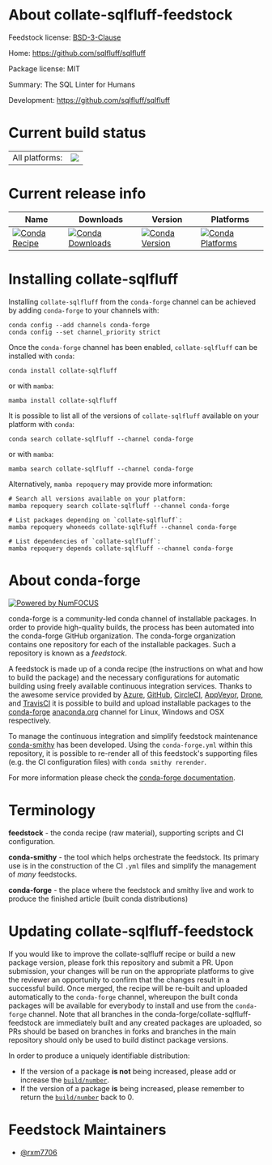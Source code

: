 About collate-sqlfluff-feedstock
================================

Feedstock license: [BSD-3-Clause](https://github.com/conda-forge/collate-sqlfluff-feedstock/blob/main/LICENSE.txt)

Home: https://github.com/sqlfluff/sqlfluff

Package license: MIT

Summary: The SQL Linter for Humans

Development: https://github.com/sqlfluff/sqlfluff

Current build status
====================


<table><tr><td>All platforms:</td>
    <td>
      <a href="https://dev.azure.com/conda-forge/feedstock-builds/_build/latest?definitionId=26079&branchName=main">
        <img src="https://dev.azure.com/conda-forge/feedstock-builds/_apis/build/status/collate-sqlfluff-feedstock?branchName=main">
      </a>
    </td>
  </tr>
</table>

Current release info
====================

| Name | Downloads | Version | Platforms |
| --- | --- | --- | --- |
| [![Conda Recipe](https://img.shields.io/badge/recipe-collate--sqlfluff-green.svg)](https://anaconda.org/conda-forge/collate-sqlfluff) | [![Conda Downloads](https://img.shields.io/conda/dn/conda-forge/collate-sqlfluff.svg)](https://anaconda.org/conda-forge/collate-sqlfluff) | [![Conda Version](https://img.shields.io/conda/vn/conda-forge/collate-sqlfluff.svg)](https://anaconda.org/conda-forge/collate-sqlfluff) | [![Conda Platforms](https://img.shields.io/conda/pn/conda-forge/collate-sqlfluff.svg)](https://anaconda.org/conda-forge/collate-sqlfluff) |

Installing collate-sqlfluff
===========================

Installing `collate-sqlfluff` from the `conda-forge` channel can be achieved by adding `conda-forge` to your channels with:

```
conda config --add channels conda-forge
conda config --set channel_priority strict
```

Once the `conda-forge` channel has been enabled, `collate-sqlfluff` can be installed with `conda`:

```
conda install collate-sqlfluff
```

or with `mamba`:

```
mamba install collate-sqlfluff
```

It is possible to list all of the versions of `collate-sqlfluff` available on your platform with `conda`:

```
conda search collate-sqlfluff --channel conda-forge
```

or with `mamba`:

```
mamba search collate-sqlfluff --channel conda-forge
```

Alternatively, `mamba repoquery` may provide more information:

```
# Search all versions available on your platform:
mamba repoquery search collate-sqlfluff --channel conda-forge

# List packages depending on `collate-sqlfluff`:
mamba repoquery whoneeds collate-sqlfluff --channel conda-forge

# List dependencies of `collate-sqlfluff`:
mamba repoquery depends collate-sqlfluff --channel conda-forge
```


About conda-forge
=================

[![Powered by
NumFOCUS](https://img.shields.io/badge/powered%20by-NumFOCUS-orange.svg?style=flat&colorA=E1523D&colorB=007D8A)](https://numfocus.org)

conda-forge is a community-led conda channel of installable packages.
In order to provide high-quality builds, the process has been automated into the
conda-forge GitHub organization. The conda-forge organization contains one repository
for each of the installable packages. Such a repository is known as a *feedstock*.

A feedstock is made up of a conda recipe (the instructions on what and how to build
the package) and the necessary configurations for automatic building using freely
available continuous integration services. Thanks to the awesome service provided by
[Azure](https://azure.microsoft.com/en-us/services/devops/), [GitHub](https://github.com/),
[CircleCI](https://circleci.com/), [AppVeyor](https://www.appveyor.com/),
[Drone](https://cloud.drone.io/welcome), and [TravisCI](https://travis-ci.com/)
it is possible to build and upload installable packages to the
[conda-forge](https://anaconda.org/conda-forge) [anaconda.org](https://anaconda.org/)
channel for Linux, Windows and OSX respectively.

To manage the continuous integration and simplify feedstock maintenance
[conda-smithy](https://github.com/conda-forge/conda-smithy) has been developed.
Using the ``conda-forge.yml`` within this repository, it is possible to re-render all of
this feedstock's supporting files (e.g. the CI configuration files) with ``conda smithy rerender``.

For more information please check the [conda-forge documentation](https://conda-forge.org/docs/).

Terminology
===========

**feedstock** - the conda recipe (raw material), supporting scripts and CI configuration.

**conda-smithy** - the tool which helps orchestrate the feedstock.
                   Its primary use is in the construction of the CI ``.yml`` files
                   and simplify the management of *many* feedstocks.

**conda-forge** - the place where the feedstock and smithy live and work to
                  produce the finished article (built conda distributions)


Updating collate-sqlfluff-feedstock
===================================

If you would like to improve the collate-sqlfluff recipe or build a new
package version, please fork this repository and submit a PR. Upon submission,
your changes will be run on the appropriate platforms to give the reviewer an
opportunity to confirm that the changes result in a successful build. Once
merged, the recipe will be re-built and uploaded automatically to the
`conda-forge` channel, whereupon the built conda packages will be available for
everybody to install and use from the `conda-forge` channel.
Note that all branches in the conda-forge/collate-sqlfluff-feedstock are
immediately built and any created packages are uploaded, so PRs should be based
on branches in forks and branches in the main repository should only be used to
build distinct package versions.

In order to produce a uniquely identifiable distribution:
 * If the version of a package **is not** being increased, please add or increase
   the [``build/number``](https://docs.conda.io/projects/conda-build/en/latest/resources/define-metadata.html#build-number-and-string).
 * If the version of a package **is** being increased, please remember to return
   the [``build/number``](https://docs.conda.io/projects/conda-build/en/latest/resources/define-metadata.html#build-number-and-string)
   back to 0.

Feedstock Maintainers
=====================

* [@rxm7706](https://github.com/rxm7706/)

